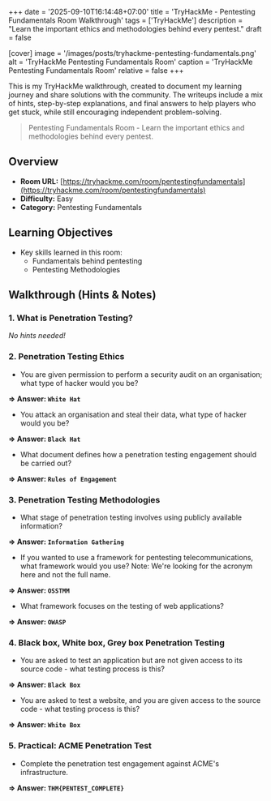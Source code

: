 +++
date = '2025-09-10T16:14:48+07:00'
title = 'TryHackMe - Pentesting Fundamentals Room Walkthrough'
tags = ['TryHackMe']
description = "Learn the important ethics and methodologies behind every pentest."
draft = false

[cover]
  image = '/images/posts/tryhackme-pentesting-fundamentals.png'
  alt = 'TryHackMe Pentesting Fundamentals Room'
  caption = 'TryHackMe Pentesting Fundamentals Room'
  relative = false
+++

This is my TryHackMe walkthrough, created to document my learning journey and share solutions with the community. The writeups include a mix of hints, step-by-step explanations, and final answers to help players who get stuck, while still encouraging independent problem-solving.

> Pentesting Fundamentals Room - Learn the important ethics and methodologies behind every pentest.

## Overview

-   **Room URL:** [https://tryhackme.com/room/pentestingfundamentals](https://tryhackme.com/room/pentestingfundamentals)
-   **Difficulty:** Easy
-   **Category:** Pentesting Fundamentals

## Learning Objectives

-   Key skills learned in this room:
    -   Fundamentals behind pentesting
    -   Pentesting Methodologies

## Walkthrough (Hints & Notes)

### 1. What is Penetration Testing?

_No hints needed!_

### 2. Penetration Testing Ethics

-   You are given permission to perform a security audit on an organisation; what type of hacker would you be?

**=> Answer: `White Hat`**

-   You attack an organisation and steal their data, what type of hacker would you be?

**=> Answer: `Black Hat`**

-   What document defines how a penetration testing engagement should be carried out?

**=> Answer: `Rules of Engagement`**

### 3. Penetration Testing Methodologies

-   What stage of penetration testing involves using publicly available information?

**=> Answer: `Information Gathering`**

-   If you wanted to use a framework for pentesting telecommunications, what framework would you use? Note: We're looking for the acronym here and not the full name.

**=> Answer: `OSSTMM`**

-   What framework focuses on the testing of web applications?

**=> Answer: `OWASP`**

### 4. Black box, White box, Grey box Penetration Testing

-   You are asked to test an application but are not given access to its source code - what testing process is this?

**=> Answer: `Black Box`**

-   You are asked to test a website, and you are given access to the source code - what testing process is this?

**=> Answer: `White Box`**

### 5. Practical: ACME Penetration Test

-   Complete the penetration test engagement against ACME's infrastructure.

**=> Answer: `THM{PENTEST_COMPLETE}`**
